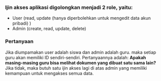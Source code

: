 ### Ijin akses aplikasi digolongkan menjadi 2 role, yaitu:
 - User (read, update (hanya diperbolehkan untuk mengedit data akun pribadi) )
 - Admin (create, read, update, delete)
 
### Pertanyaan
Jika diumpamakan user adalah siswa dan admin adalah guru. maka setiap guru akan memiliki ID sendiri-sendiri.
Pertanyaannya adalah: **Apakah masing-masing guru bisa melihat dokumen yang dibuat satu sama lain?**
Jika tidak, maka butuh satu ijin akses lagi di atas admin yang memiliki kemampuan untuk mengakses semua data.
